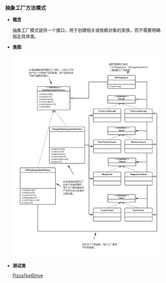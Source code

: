 ### 抽象工厂方法模式

- **概念**
  
  抽象工厂模式提供一个接口，用于创建相关或依赖对象的家族，而不需要明确指定具体类。
 
- **类图**
  
  ![类图在这里](https://github.com/wzqwsrf/design-patterns/blob/master/pictures/factory-second.png)

- **测试类**

  [PizzaTestDrive](https://github.com/wzqwsrf/design-patterns/blob/master/src/com/design/pattern/factory/second/PizzaTestDrive.java)
